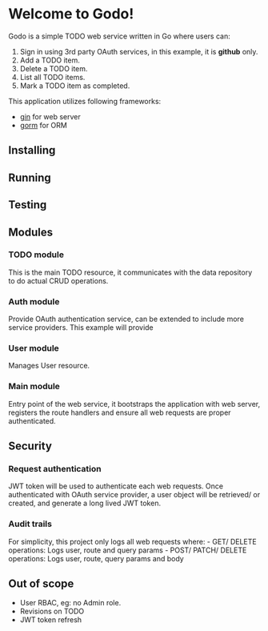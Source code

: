 # Welcome to Godo!

Godo is a simple TODO web service written in Go where users can:
1. Sign in using 3rd party OAuth services, in this example, it is **github** only.
2. Add a TODO item.
3. Delete a TODO item.
4. List all TODO items.
5. Mark a TODO item as completed.

This application utilizes following frameworks:
- [gin](https://github.com/gin-gonic/gin) for web server
-  [gorm](https://gorm.io/index.html) for ORM

## Installing

## Running

## Testing

## Modules

### TODO module
This is the main TODO resource, it communicates with the data repository to do actual CRUD operations.

### Auth module
Provide OAuth authentication service, can be extended to include more service providers. This example will provide 

### User module
Manages User resource.

### Main module
Entry point of the web service, it bootstraps the application with web server, registers the route handlers and ensure all web requests are proper authenticated.

## Security
### Request authentication
JWT token will be used to authenticate each web requests. Once authenticated with OAuth service provider, a user object will be retrieved/ or created, and generate a long lived JWT token.

### Audit trails
For simplicity, this project only logs all web requests where:
	- GET/ DELETE operations: Logs user, route and query params
	- POST/ PATCH/ DELETE operations: Logs user, route, query params and body


## Out of scope
- User RBAC, eg: no Admin role.
- Revisions on TODO
- JWT token refresh
